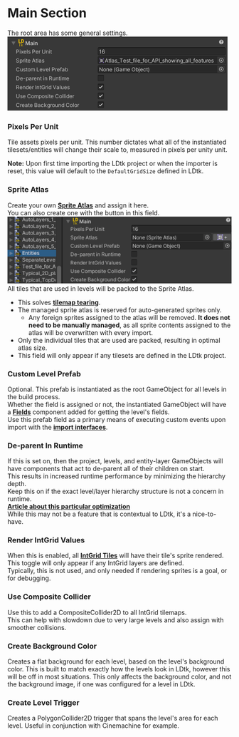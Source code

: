 # Main Section

The root area has some general settings.  
![Root Section](../../images/img_Unity_Root.png)

### Pixels Per Unit
Tile assets pixels per unit.
This number dictates what all of the instantiated tilesets/entities will change their scale to, measured in pixels per unity unit.

**Note:** Upon first time importing the LDtk project or when the importer is reset, this value will default to the `DefaultGridSize` defined in LDtk.

### Sprite Atlas
Create your own [**Sprite Atlas**](https://docs.unity3d.com/Manual/class-SpriteAtlas.html) and assign it here.  
You can also create one with the button in this field.  
![Root Section](../../images/gif_Unity_CreateSpriteAtlas.gif)  
All tiles that are used in levels will be packed to the Sprite Atlas.

- This solves [**tilemap tearing**](../Topics/topic_TilemapTearing.md). 
- The managed sprite atlas is reserved for auto-generated sprites only.
  - Any foreign sprites assigned to the atlas will be removed. **It does not need to be manually managed**, as all sprite contents assigned to the atlas will be overwritten with every import.
- Only the individual tiles that are used are packed, resulting in optimal atlas size.
- This field will only appear if any tilesets are defined in the LDtk project.

### Custom Level Prefab
Optional. This prefab is instantiated as the root GameObject for all levels in the build process.  
Whether the field is assigned or not, the instantiated GameObject will have a [**Fields**](../Topics/topic_Fields.md) component added for getting the level's fields.  
Use this prefab field as a primary means of executing custom events upon import with the [**import interfaces**](../Topics/topic_CustomImporting.md).

### De-parent In Runtime
If this is set on, then the project, levels, and entity-layer GameObjects will have components that act to de-parent all of their children on start.  
This results in increased runtime performance by minimizing the hierarchy depth.  
Keep this on if the exact level/layer hierarchy structure is not a concern in runtime.  
[**Article about this particular optimization**](https://blogs.unity3d.com/2017/06/29/best-practices-from-the-spotlight-team-optimizing-the-hierarchy/)  
While this may not be a feature that is contextual to LDtk, it's a nice-to-have.  

### Render IntGrid Values
When this is enabled, all [**IntGrid Tiles**](../Topics/topic_IntGridTile.md) will have their tile's sprite rendered.
This toggle will only appear if any IntGrid layers are defined.  
Typically, this is not used, and only needed if rendering sprites is a goal, or for debugging.

### Use Composite Collider
Use this to add a CompositeCollider2D to all IntGrid tilemaps.   
This can help with slowdown due to very large levels and also assign with smoother collisions.

### Create Background Color
Creates a flat background for each level, based on the level's background color.
This is built to match exactly how the levels look in LDtk, however this will be off in most situations.
This only affects the background color, and not the background image, if one was configured for a level in LDtk.

### Create Level Trigger
Creates a PolygonCollider2D trigger that spans the level's area for each level. Useful in conjunction with Cinemachine for example.